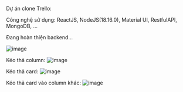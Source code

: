 Dự án clone Trello:

Công nghệ sử dụng: ReactJS, NodeJS(18.16.0), Material UI, RestfulAPI, MongoDB, ...

Đang hoàn thiện backend...

![image](https://github.com/user-attachments/assets/061f2620-b888-416c-a03b-ec2eda2ccfe2)

Kéo thả column:
![image](https://github.com/user-attachments/assets/dc7abe3f-ce95-4ed3-a764-754eb45dc8b7)

Kéo thả card:
![image](https://github.com/user-attachments/assets/c12ecaed-2e42-4776-a323-55ff871bc0ae)

Kéo thả card vào column khác:
![image](https://github.com/user-attachments/assets/91a8bd3b-beaf-48c4-8328-e8bbb4b7111c)




